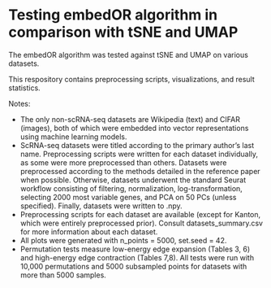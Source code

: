 # Testing embedOR algorithm in comparison with tSNE and UMAP

The embedOR algorithm was tested against tSNE and UMAP on various datasets. 

This respository contains preprocessing scripts, visualizations, and result statistics.

Notes: 
* The only non-scRNA-seq datasets are Wikipedia (text) and CIFAR (images), both of which were embedded into vector representations using machine learning models.
* ScRNA-seq datasets were titled according to the primary author’s last name. Preprocessing scripts were written for each dataset individually, as some were more preprocessed than others. Datasets were preprocessed according to the methods detailed in the reference paper when possible. Otherwise, datasets underwent the standard Seurat workflow consisting of filtering, normalization, log-transformation, selecting 2000 most variable genes, and PCA on 50 PCs (unless specified). Finally, datasets were written to .npy.
* Preprocessing scripts for each dataset are available (except for Kanton, which were entirely preprocessed prior). Consult datasets_summary.csv for more information about each dataset.
* All plots were generated with n_points = 5000, set.seed = 42.
* Permutation tests measure low-energy edge expansion (Tables 3, 6) and high-energy edge contraction (Tables 7,8). All  tests were run with 10,000 permutations and 5000 subsampled points for datasets with more than 5000 samples. 
